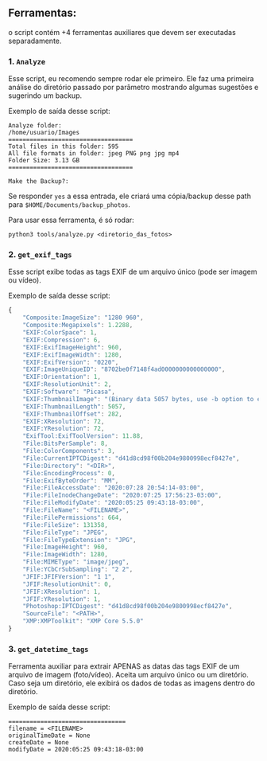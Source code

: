 ## Ferramentas:
o script contém +4 ferramentas auxiliares que devem ser executadas separadamente.

### **1. `Analyze`**

Esse script, eu recomendo sempre rodar ele primeiro. Ele faz uma primeira análise do diretório passado por parâmetro mostrando algumas sugestões e sugerindo um backup. 

Exemplo de saída desse script:

```
Analyze folder:
/home/usuario/Images
===================================
Total files in this folder: 595
All file formats in folder: jpeg PNG png jpg mp4
Folder Size: 3.13 GB
===================================

Make the Backup?:
```

Se responder `yes` a essa entrada, ele criará uma cópia/backup desse path para `$HOME/Documents/backup_photos`.

Para usar essa ferramenta, é só rodar:
```
python3 tools/analyze.py <diretorio_das_fotos>
```

### **2. `get_exif_tags`**
Esse script exibe todas as tags EXIF de um arquivo único (pode ser imagem ou vídeo).

Exemplo de saída desse script:

```javascript
{
    "Composite:ImageSize": "1280 960",
    "Composite:Megapixels": 1.2288,
    "EXIF:ColorSpace": 1,
    "EXIF:Compression": 6,
    "EXIF:ExifImageHeight": 960,
    "EXIF:ExifImageWidth": 1280,
    "EXIF:ExifVersion": "0220",
    "EXIF:ImageUniqueID": "8702be0f7148f4ad0000000000000000",
    "EXIF:Orientation": 1,
    "EXIF:ResolutionUnit": 2,
    "EXIF:Software": "Picasa",
    "EXIF:ThumbnailImage": "(Binary data 5057 bytes, use -b option to extract)",
    "EXIF:ThumbnailLength": 5057,
    "EXIF:ThumbnailOffset": 282,
    "EXIF:XResolution": 72,
    "EXIF:YResolution": 72,
    "ExifTool:ExifToolVersion": 11.88,
    "File:BitsPerSample": 8,
    "File:ColorComponents": 3,
    "File:CurrentIPTCDigest": "d41d8cd98f00b204e9800998ecf8427e",
    "File:Directory": "<DIR>",
    "File:EncodingProcess": 0,
    "File:ExifByteOrder": "MM",
    "File:FileAccessDate": "2020:07:28 20:54:14-03:00",
    "File:FileInodeChangeDate": "2020:07:25 17:56:23-03:00",
    "File:FileModifyDate": "2020:05:25 09:43:18-03:00",
    "File:FileName": "<FILENAME>",
    "File:FilePermissions": 664,
    "File:FileSize": 131358,
    "File:FileType": "JPEG",
    "File:FileTypeExtension": "JPG",
    "File:ImageHeight": 960,
    "File:ImageWidth": 1280,
    "File:MIMEType": "image/jpeg",
    "File:YCbCrSubSampling": "2 2",
    "JFIF:JFIFVersion": "1 1",
    "JFIF:ResolutionUnit": 0,
    "JFIF:XResolution": 1,
    "JFIF:YResolution": 1,
    "Photoshop:IPTCDigest": "d41d8cd98f00b204e9800998ecf8427e",
    "SourceFile": "<PATH>",
    "XMP:XMPToolkit": "XMP Core 5.5.0"
}
```

### **3. `get_datetime_tags`**

Ferramenta auxiliar para extrair APENAS as datas das tags EXIF de um arquivo de imagem (foto/vídeo). Aceita um arquivo único ou um diretório. Caso seja um diretório, ele exibirá os dados de todas as imagens dentro do diretório.

Exemplo de saída desse script:

```
=================================
filename = <FILENAME>
originalTimeDate = None
createDate = None
modifyDate = 2020:05:25 09:43:18-03:00
```